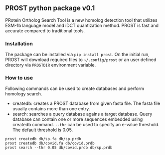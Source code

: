 ## PROST python package v0.1

PRotein Ortholog Search Tool is a new homolog detection tool that utilizes ESM-1b language model and iDCT quantization method.
PROST is fast and accurate compared to traditional tools. 

### Installation

The package can be installed via `pip install prost`.
On the initial run, PROST will download required files to `~/.config/prost` or an user defined directory via `PROSTDIR` environment variable.

### How to use

Following commands can be used to create databases and perform homology search.

* createdb: creates a PROST database from given fasta file. The fasta file usually contains more than one entry.
* search: searches a query database agains a target database. Query database can contain one or more sequences embedded using createdb command. `--thr` can be used to specify an e-value threshold. The default threshold is 0.05.

```
prost createdb db/sp.fa db/sp.prdb
prost createdb db/covid.fa db/covid.prdb
prost search --thr 0.05 db/covid.prdb db/sp.prdb
```

